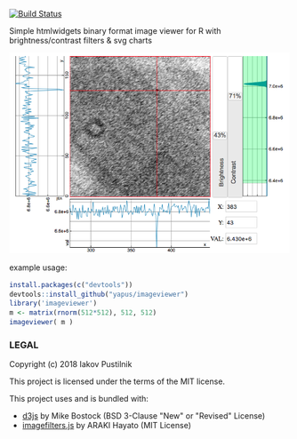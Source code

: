 [![Build Status](https://travis-ci.org/yapus/imageviewer.svg?branch=master)](https://travis-ci.org/yapus/imageviewer)

Simple htmlwidgets binary format image viewer for R with brightness/contrast filters & svg charts

![imageviewer example](https://github.com/yapus/imageviewer/raw/gh_pages/images/imageviewer_example.png)

example usage:
```R
install.packages(c("devtools"))
devtools::install_github("yapus/imageviewer")
library('imageviewer')
m <- matrix(rnorm(512*512), 512, 512)
imageviewer( m )
```


### LEGAL
Copyright (c) 2018 Iakov Pustilnik

This project is licensed under the terms of the MIT license.

This project uses and is bundled with:
* [d3js](https://github.com/d3/d3) by Mike Bostock (BSD 3-Clause "New" or "Revised" License)
* [imagefilters.js](https://github.com/arahaya/ImageFilters.js) by ARAKI Hayato (MIT License)
